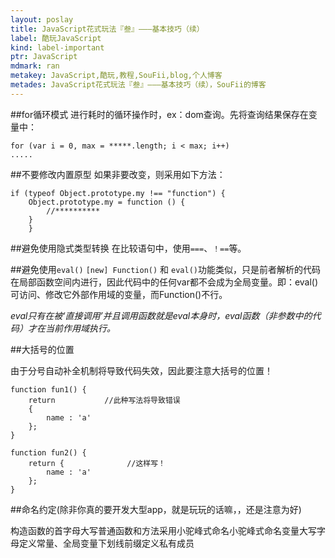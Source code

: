 ```yaml
---
layout: poslay
title: JavaScript花式玩法『叁』———基本技巧（续）
label: 酷玩JavaScript
kind: label-important
ptr: JavaScript
mdmark: ran
metakey: JavaScript,酷玩,教程,SouFii,blog,个人博客
metades: JavaScript花式玩法『叁』———基本技巧（续），SouFii的博客
---
```


##for循环模式
进行耗时的循环操作时，ex：dom查询。先将查询结果保存在变量中：

    for (var i = 0, max = *****.length; i < max; i++)
    .....

##不要修改内置原型
如果非要改变，则采用如下方法：

    if (typeof Object.prototype.my !== "function") {
        Object.prototype.my = function () {
            //**********
        }
		}

##避免使用隐式类型转换
在比较语句中，使用`===`、`！==`等。

##避免使用`eval()`
`[new] Function()` 和 `eval()`功能类似，只是前者解析的代码在局部函数空间内进行，因此代码中的任何var都不会成为全局变量。即：eval()可访问、修改它外部作用域的变量，而Function()不行。

*eval只有在被‘直接调用’并且调用函数就是eval本身时，eval函数（非参数中的代码）才在当前作用域执行。*

##大括号的位置

由于分号自动补全机制将导致代码失效，因此要注意大括号的位置！

    function fun1() {
        return           //此种写法将导致错误
        {
            name : 'a'
        };
    }
       
    function fun2() {
        return {              //这样写！
            name : 'a'
        };
    }
    
##命名约定(除非你真的要开发大型app，就是玩玩的话嘛，，还是注意为好)

构造函数的首字母大写普通函数和方法采用小驼峰式命名小驼峰式命名变量大写字母定义常量、全局变量下划线前缀定义私有成员

